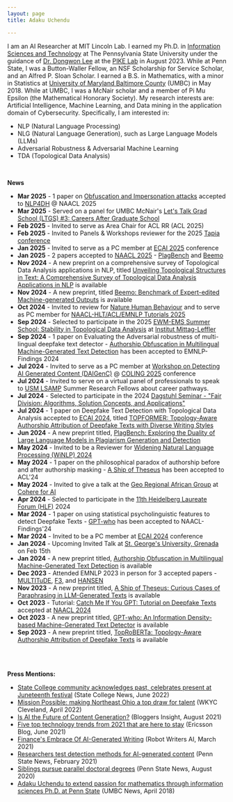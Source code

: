 ```yaml
---
layout: page
title: Adaku Uchendu 

---
```

I am an AI Researcher at MIT Lincoln Lab. I earned my Ph.D. in [Information Sciences and Technology](https://ist.psu.edu/) at The Pennsylvania State University under the guidance of [Dr. Dongwon Lee](http://pike.psu.edu/dongwon/) at the [PIKE Lab](http://pike.psu.edu/) in August 2023. While at Penn State, I was a Button-Waller Fellow, an NSF Scholarship for Service Scholar, and an Alfred P. Sloan Scholar. I earned a B.S. in Mathematics, with a minor in Statistics at [University of Maryland Baltimore County](https://umbc.edu/) (UMBC) in May 2018. While at UMBC, I was a McNair scholar and a member of Pi Mu Epsilon (the Mathematical Honorary Society). My research interests are: Artificial Intelligence, Machine Learning, and Data mining in the application domain of Cybersecurity. 
Specifically, I am interested in:
* NLP (Natural Language Processing)
* NLG (Natural Language Generation), such as Large Language Models (LLMs) 
* Adversarial Robustness & Adversarial Machine Learning  
* TDA (Topological Data Analysis)


<br>

**News**

* **Mar 2025** - 1 paper on [Obfuscation and Impersonation attacks](https://arxiv.org/abs/2503.19099) accepted to [NLP4DH](https://www.nlp4dh.com/nlp4dh-2025) @ NAACL 2025
* **Mar 2025** - Served on a panel for UMBC McNair's [Let's Talk Grad School (LTGS) \#3: Careers After Graduate School](https://my3.my.umbc.edu/groups/public-mcnair/events/137605)
* **Feb 2025** - Invited to serve as Area Chair for ACL RR (ACL 2025)
* **Feb 2025** - Invited to Panels & Workshops reviewer for the 2025 [Tapia conference](https://cmd-it.org/tapia-conference/)
* **Jan 2025** - Invited to serve as a PC member at [ECAI 2025](https://ecai2025.org/) conference
* **Jan 2025** - 2 papers accepted to [NAACL 2025](https://2025.naacl.org/) - [PlagBench](https://arxiv.org/pdf/2406.16288) and [Beemo](https://arxiv.org/pdf/2411.04032?)
* **Nov 2024** - A new preprint on a comprehensive survey of Topological Data Analysis applications in NLP, titled [Unveiling Topological Structures in Text: A Comprehensive Survey of Topological Data Analysis Applications in NLP](https://arxiv.org/pdf/2411.10298) is available 
* **Nov 2024** - A new preprint, titled [Beemo: Benchmark of Expert-edited Machine-generated Outputs](https://arxiv.org/pdf/2411.04032) is available 
* **Oct 2024** - Invited to review for [Nature Human Behaviour](https://www.nature.com/nathumbehav/) and to serve as PC member for [NAACL-HLT/ACL/EMNLP Tutorials 2025](https://2025.naacl.org/calls/tutorials/)
* **Sep 2024** - Selected to participate in the 2025 [EWM-EMS Summer School: Stability in Topological Data Analysis](https://www.mittag-leffler.se/activities/ewm-ems-summer-school-stability-in-topological-data-analysis/)  at [Institut Mittag-Leffler](https://www.mittag-leffler.se/)
* **Sep 2024** - 1 paper on Evaluating the Adversarial robustness of multi-lingual deepfake text detector - [Authorship Obfuscation in Multilingual Machine-Generated Text Detection](https://arxiv.org/abs/2401.07867) has been accepted to EMNLP-Findings 2024
* **Jul 2024** - Invited to serve as a PC member at [Workshop on Detecting AI Generated Content (DAIGenC)](https://genai-content-detection.gitlab.io/) @ [COLING 2025](https://coling2025.org/) conference
* **Jul 2024** - Invited to serve on a virtual panel of professionals to speak to [USM LSAMP](https://lsamp.umbc.edu/program-description/usm-lsamp-research-program/) Summer Research Fellows about career pathways.
* **Jul 2024** - Selected to participate in the 2024 [Dagstuhl Seminar - "Fair Division: Algorithms, Solution Concepts, and Applications"](https://www.dagstuhl.de/en/seminars/seminar-calendar/seminar-details/24401) 
* **Jul 2024** - 1 paper on Deepfake Text Detection with Topological Data Analysis accepted to [ECAI 2024](https://www.ecai2024.eu/), titled [TOPFORMER: Topology-Aware Authorship Attribution of Deepfake Texts with Diverse Writing Styles](https://arxiv.org/pdf/2309.12934)
* **Jun 2024** - A new preprint titled, [PlagBench: Exploring the Duality of Large Language Models in Plagiarism Generation and Detection](https://arxiv.org/pdf/2406.16288v1)
* **May 2024** - Invited to be a Reviewer for [Widening Natural Language Processing (WiNLP) 2024](https://www.winlp.org/)
* **May 2024** - 1 paper on the philosophical paradox of authorship before and after authorship masking - [A Ship of Theseus](https://arxiv.org/pdf/2311.08374) has been accepted to ACL'24
* **May 2024** - Invited to give a talk at the [Geo Regional African Group](https://sites.google.com/cohere.com/c4ai-community/community-programs/regional-africa) at [Cohere for AI](https://cohere.com/events/c4ai-Adaku-Uchendu-2024)
* **Apr 2024** - Selected to participate in the [11th Heidelberg Laureate Forum (HLF)](https://www.heidelberg-laureate-forum.org/) 2024
* **Mar 2024** - 1 paper on using statistical psycholinguistic features to detect Deepfake Texts - [GPT-who](https://browse.arxiv.org/abs/2310.06202) has been accepted to NAACL-Findings'24
* **Mar 2024** - Invited to be a PC member at [ECAI 2024](https://www.ecai2024.eu/committees/pc) conference
* **Jan 2024** - Upcoming Invited Talk at [St. George's University, Grenada](https://www.sgu.edu/) on Feb 15th
* **Jan 2024** - A new preprint titled, [Authorship Obfuscation in Multilingual Machine-Generated Text Detection](https://arxiv.org/abs/2401.07867) is available 
* **Dec 2023** - Attended EMNLP 2023 in person for 3 accepted papers - [MULTITuDE](https://arxiv.org/abs/2310.13606), [F3](https://arxiv.org/abs/2310.15515), and [HANSEN](https://arxiv.org/abs/2310.16746)
* **Nov 2023** - A new preprint titled, [A Ship of Theseus: Curious Cases of Paraphrasing in LLM-Generated Texts](https://arxiv.org/abs/2311.08374) is available
* **Oct 2023** - Tutorial: [Catch Me If You GPT: Tutorial on Deepfake Texts](https://adauchendu.github.io/Tutorials/) accepted at [NAACL 2024](https://2024.naacl.org/program/tutorials/)
* **Oct 2023** - A new preprint titled, [GPT-who: An Information Density-based Machine-Generated Text Detector](https://browse.arxiv.org/abs/2310.06202) is available
* **Sep 2023** - A new preprint titled, [TopRoBERTa: Topology-Aware Authorship Attribution of Deepfake Texts](https://browse.arxiv.org/abs/2309.12934) is available


<br>
<br>


**Press Mentions:**
* [State College community acknowledges past, celebrates present at Juneteenth festival](https://www.collegian.psu.edu/news/borough/state-college-community-acknowledges-past-celebrates-present-at-juneteenth-festival/article_be991856-ef6f-11ec-a22c-2b87aa9aeddd.html) (State College News, June 2022)
* [Mission Possible: making Northeast Ohio a top draw for talent](https://www.wkyc.com/article/news/local/jobs/northeast-ohio-talent-recruiting/95-3c2b0096-635a-4621-beaf-1fba216e1167) (WKYC Cleveland, April 2022)
* [Is AI the Future of Content Generation?](https://www.bloggersinsights.com/blog/technology-web/is-ai-the-future-of-content-generation-bid-440.html) (Bloggers Insight, August 2021)
* [Five top technology trends from 2021 that are here to stay](https://www.ericsson.com/en/blog/2021/6/technology-trends-2021-here-to-stay) (Ericsson Blog, June 2021)
* [Finance's Embrace Of AI-Generated Writing](https://robotwritersai.com/2021/03/01/finances-embrace-of-ai-generated-writing-2/) (Robot Writers AI, March 2021)
* [Researchers test detection methods for AI-generated content](https://news.psu.edu/story/646731/2021/02/05/research/researchers-test-detection-methods-ai-generated-content) (Penn State News, February 2021)
* [Siblings pursue parallel doctoral degrees](https://news.psu.edu/story/629083/2020/08/20/academics/siblings-pursue-parallel-doctoral-degrees) (Penn State News, August 2020)
* [Adaku Uchendu to extend passion for mathematics through information sciences Ph.D. at Penn State](https://news.umbc.edu/adaku-uchendu-to-extend-passion-for-mathematics-through-information-sciences-ph-d-at-penn-state/) (UMBC News, April 2018)
<!-- * [Get to know a Tutor](https://lrc.umbc.edu/tutor/get-to-know-a-tutor/adaku-uchendu/) 2018
 -->
